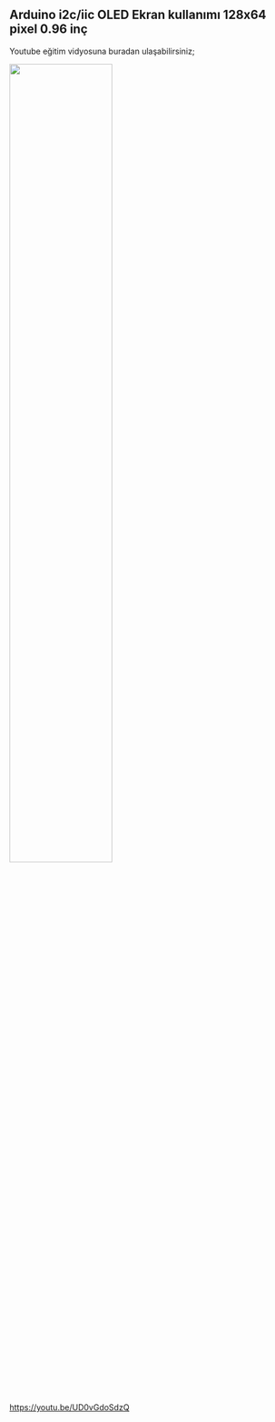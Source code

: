 

<h2>Arduino i2c/iic OLED Ekran kullanımı 128x64 pixel 0.96 inç</h2>

<p>Youtube eğitim vidyosuna buradan ulaşabilirsiniz;</p>

[<img src="https://i.ytimg.com/vi/UD0vGdoSdzQ/hqdefault.jpg" width="60%">]([https://www.youtube.com/watch?v=Hc79sDi3f0U](https://youtu.be/UD0vGdoSdzQ) "Arduino i2c/iic OLED Ekran kullanımı 128x64 pixel 0.96 inç")

https://youtu.be/UD0vGdoSdzQ


